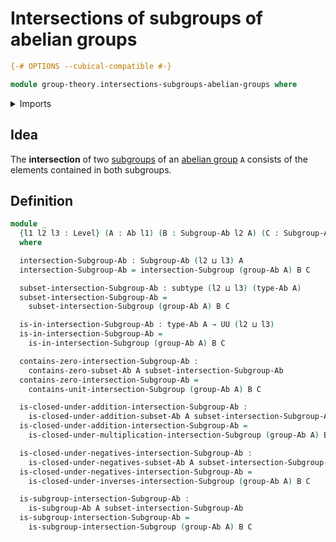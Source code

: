 # Intersections of subgroups of abelian groups

```agda
{-# OPTIONS --cubical-compatible #-}

module group-theory.intersections-subgroups-abelian-groups where
```

<details><summary>Imports</summary>

```agda
open import foundation.subtypes
open import foundation.universe-levels

open import group-theory.abelian-groups
open import group-theory.intersections-subgroups-groups
open import group-theory.subgroups-abelian-groups
```

</details>

## Idea

The **intersection** of two
[subgroups](group-theory.subgroups-abelian-groups.md) of an
[abelian group](group-theory.abelian-groups.md) `A` consists of the elements
contained in both subgroups.

## Definition

```agda
module _
  {l1 l2 l3 : Level} (A : Ab l1) (B : Subgroup-Ab l2 A) (C : Subgroup-Ab l3 A)
  where

  intersection-Subgroup-Ab : Subgroup-Ab (l2 ⊔ l3) A
  intersection-Subgroup-Ab = intersection-Subgroup (group-Ab A) B C

  subset-intersection-Subgroup-Ab : subtype (l2 ⊔ l3) (type-Ab A)
  subset-intersection-Subgroup-Ab =
    subset-intersection-Subgroup (group-Ab A) B C

  is-in-intersection-Subgroup-Ab : type-Ab A → UU (l2 ⊔ l3)
  is-in-intersection-Subgroup-Ab =
    is-in-intersection-Subgroup (group-Ab A) B C

  contains-zero-intersection-Subgroup-Ab :
    contains-zero-subset-Ab A subset-intersection-Subgroup-Ab
  contains-zero-intersection-Subgroup-Ab =
    contains-unit-intersection-Subgroup (group-Ab A) B C

  is-closed-under-addition-intersection-Subgroup-Ab :
    is-closed-under-addition-subset-Ab A subset-intersection-Subgroup-Ab
  is-closed-under-addition-intersection-Subgroup-Ab =
    is-closed-under-multiplication-intersection-Subgroup (group-Ab A) B C

  is-closed-under-negatives-intersection-Subgroup-Ab :
    is-closed-under-negatives-subset-Ab A subset-intersection-Subgroup-Ab
  is-closed-under-negatives-intersection-Subgroup-Ab =
    is-closed-under-inverses-intersection-Subgroup (group-Ab A) B C

  is-subgroup-intersection-Subgroup-Ab :
    is-subgroup-Ab A subset-intersection-Subgroup-Ab
  is-subgroup-intersection-Subgroup-Ab =
    is-subgroup-intersection-Subgroup (group-Ab A) B C
```
